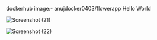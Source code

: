 dockerhub image:- anujdocker0403/flowerapp Hello World  

![Screenshot (21)](https://github.com/user-attachments/assets/48051fc3-a8e2-4c9b-89e4-7227904f1e45)

![Screenshot (22)](https://github.com/user-attachments/assets/9d5264dc-3ea9-4a6c-8dda-f4a4cf8a130a)

